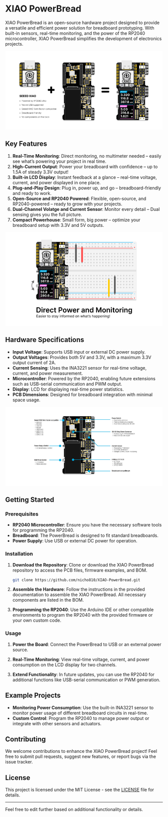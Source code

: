 # XIAO PowerBread

XIAO PowerBread is an open-source hardware project designed to provide a versatile and efficient power solution for breadboard prototyping. With built-in sensors, real-time monitoring, and the power of the RP2040 microcontroller, XIAO PowerBread simplifies the development of electronics projects.

![XIAO PowerBread](Images/pic_overview.png)


## Key Features

1. **Real-Time Monitoring**: Direct monitoring, no multimeter needed – easily see what’s powering your project in real time.
2. **High-Current Output**: Power your breadboard with confidence – up to 1.5A of steady 3.3V output!
3. **Built-in LCD Display**: Instant feedback at a glance – real-time voltage, current, and power displayed in one place.
4. **Plug-and-Play Design**: Plug in, power up, and go – breadboard-friendly and ready to work.
5. **Open-Source and RP2040 Powered**: Flexible, open-source, and RP2040-powered – ready to grow with your projects.
6. **Dual-Channel Volatge and Current Sensor**: Monitor every detail – Dual sensing gives you the full picture.
7. **Compact Powerhouse**: Small form, big power – optimize your breadboard setup with 3.3V and 5V outputs.

![XIAO PowerBread](Images/pic_directPowerAndMonitoring.png)

## Hardware Specifications

- **Input Voltage**: Supports USB input or external DC power supply.
- **Output Voltages**: Provides both 5V and 3.3V, with a maximum 3.3V output current of 2A.
- **Current Sensing**: Uses the INA3221 sensor for real-time voltage, current, and power measurement.
- **Microcontroller**: Powered by the RP2040, enabling future extensions such as USB-serial communication and PWM output.
- **Display**: LCD for displaying real-time power statistics.
- **PCB Dimensions**: Designed for breadboard integration with minimal space usage.

![XIAO PowerBread](Images/pic_hardwareSpec.png)


## Getting Started

### Prerequisites

- **RP2040 Microcontroller**: Ensure you have the necessary software tools for programming the RP2040.
- **Breadboard**: The PowerBread is designed to fit standard breadboards.
- **Power Supply**: Use USB or external DC power for operation.

### Installation

1. **Download the Repository**:
   Clone or download the XIAO PowerBread repository to access the PCB files, firmware examples, and BOM.

   ```bash
   git clone https://github.com/nicho810/XIAO-PowerBread.git
   ```

2. **Assemble the Hardware**:
   Follow the instructions in the provided documentation to assemble the XIAO PowerBread. All necessary components are listed in the BOM.

3. **Programming the RP2040**:
   Use the Arduino IDE or other compatible environments to program the RP2040 with the provided firmware or your own custom code.

### Usage

1. **Power the Board**:
   Connect the PowerBread to USB or an external power source.

2. **Real-Time Monitoring**:
   View real-time voltage, current, and power consumption on the LCD display for two channels.

3. **Extend Functionality**:
   In future updates, you can use the RP2040 for additional functions like USB-serial communication or PWM generation.

## Example Projects

- **Monitoring Power Consumption**: Use the built-in INA3221 sensor to monitor power usage of different breadboard circuits in real-time.
- **Custom Control**: Program the RP2040 to manage power output or integrate with other sensors and actuators.

## Contributing

We welcome contributions to enhance the XIAO PowerBread project! Feel free to submit pull requests, suggest new features, or report bugs via the issue tracker.

## License

This project is licensed under the MIT License - see the [LICENSE](./LICENSE) file for details.

---

Feel free to edit further based on additional functionality or details.

